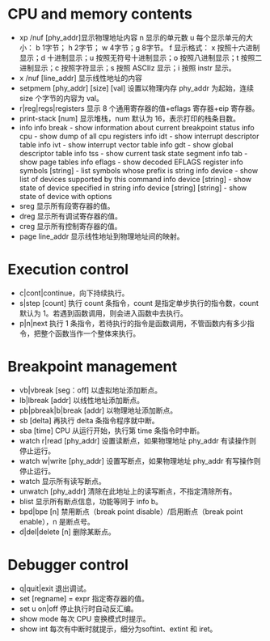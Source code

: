 # CPU and memory contents
- xp /nuf \[phy_addr\]显示物理地址内容
	n 显示的单元数
	u 每个显示单元的大小： b 1字节； h 2字节； w 4字节；g 8字节。
	f 显示格式： x 按照十六进制显示；d 十进制显示；u 按照无符号十进制显示；o 按照八进制显示；t 按照二进制显示；c 按照字符显示；s 按照 ASCIIz 显示；i 按照 instr 显示。
- x /nuf \[line_addr\] 显示线性地址的内容
- setpmem \[phy_addr\] \[size\] \[val\] 设置以物理内存 phy_addr 为起始，连续 size 个字节的内容为 val。
- r|reg|regs|registers 显示 8 个通用寄存器的值+eflags 寄存器+eip 寄存器。
- print-stack \[num\] 显示堆栈，num 默认为 16，表示打印的栈条目数。
- info
	info break - show information about current breakpoint status
	info cpu - show dump of all cpu registers
	info idt - show interrupt descriptor table
	info ivt - show interrupt vector table
	info gdt - show global descriptor table
	info tss - show current task state segment
	info tab - show page tables
	info eflags - show decoded EFLAGS register
	info symbols \[string\] - list symbols whose prefix is string
	info device - show list of devices supported by this command
	info device \[string\] - show state of device specified in string
	info device \[string\] \[string\] - show state of device with options
- sreg 显示所有段寄存器的值。 
- dreg 显示所有调试寄存器的值。 
- creg 显示所有控制寄存器的值。
- page line_addr 显示线性地址到物理地址间的映射。
# Execution control
- c|cont|continue，向下持续执行。
- s|step \[count\] 执行 count 条指令，count 是指定单步执行的指令数，count 默认为 1。若遇到函数调用，则会进入函数中去执行。
- p|n|next 执行 1 条指令，若待执行的指令是函数调用，不管函数内有多少指令，把整个函数当作一个整体来执行。
# Breakpoint management
- vb|vbreak \[seg：off\] 以虚拟地址添加断点。
- lb|lbreak \[addr\] 以线性地址添加断点。
- pb|pbreak|b|break \[addr\] 以物理地址添加断点。
- sb \[delta\] 再执行 delta 条指令程序就中断。
- sba \[time\] CPU 从运行开始，执行第 time 条指令时中断。
- watch r|read \[phy_addr\] 设置读断点，如果物理地址 phy_addr 有读操作则停止运行。
- watch w|write \[phy_addr\] 设置写断点，如果物理地址 phy_addr 有写操作则停止运行。
- watch 显示所有读写断点。  
- unwatch \[phy_addr\] 清除在此地址上的读写断点，不指定清除所有。 
- blist 显示所有断点信息，功能等同于 info b。
- bpd|bpe \[n\] 禁用断点（break point disable）/启用断点（break point enable），n 是断点号。
- d|del|delete \[n\] 删除某断点。
# Debugger control
- q|quit|exit 退出调试。
- set \[regname\] = expr 指定寄存器的值。
- set u on|off 停止执行时自动反汇编。
- show mode 每次 CPU 变换模式时提示。
- show int 每次有中断时就提示，细分为softint、extint 和 iret。
